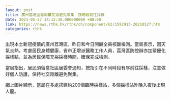 ```yaml
---
layout: post
title: 廣州荔灣區當局籲民眾避免聚集　按時段前往採樣
date: 2021-05-27 14:12:38.000000000 +08:00
link: https://news.rthk.hk/rthk/ch/component/k2/1592913-20210527.htm
categories: rthk
---
```


出現本土新冠疫情的廣州荔灣區，昨日和今日開展全員核酸檢測。當局表示，因天氣炎熱，考慮居民身體健康，省市正增派醫務工作人員，荔灣區防控辦亦加緊優化採樣點，並為居民保障充裕採樣時間，確保完成檢測。

當局指出，居民須留意社區居委會通知，按指引在不同時段有序前往採樣，注意做好個人防護，保持社交距離避免聚集。

網上圖片顯示，當局在多處搭建約200個臨時採樣站，多個採樣站昨晚入夜後出現人龍。
